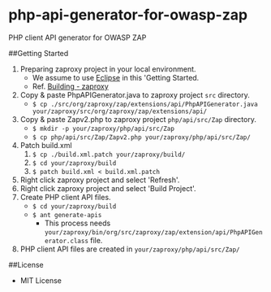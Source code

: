 php-api-generator-for-owasp-zap
===============================

PHP client API generator for OWASP ZAP

##Getting Started

1. Preparing zaproxy project in your local environment.
    - We assume to use [Eclipse](http://www.eclipse.org/) in this 'Getting Started.
    - Ref. [Building - zaproxy](https://code.google.com/p/zaproxy/wiki/Building)
2. Copy & paste PhpAPIGenerator.java to zaproxy project `src` directory.
    - `$ cp ./src/org/zaproxy/zap/extensions/api/PhpAPIGenerator.java your/zaproxy/src/org/zaproxy/zap/extensions/api/`
3. Copy & paste Zapv2.php to zaproxy project `php/api/src/Zap` directory.
    - `$ mkdir -p your/zaproxy/php/api/src/Zap`
    - `$ cp php/api/src/Zap/Zapv2.php your/zaproxy/php/api/src/Zap/`
3. Patch build.xml
    1. `$ cp ./build.xml.patch your/zaproxy/build/`
    2. `$ cd your/zaproxy/build`
    3. `$ patch build.xml < build.xml.patch`
4. Right click zaproxy project and select 'Refresh'.
5. Right click zaproxy project and select 'Build Project'.
6. Create PHP client API files.
    - `$ cd your/zaproxy/build`
    - `$ ant generate-apis`
        - This process needs `your/zaproxy/bin/org/src/zaproxy/zap/extension/api/PhpAPIGenerator.class` file.
7. PHP client API files are created in `your/zaproxy/php/api/src/Zap/`


##License
- MIT License